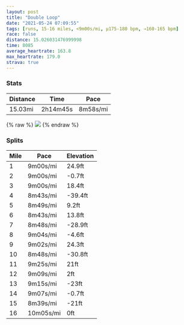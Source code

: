```yaml
---
layout: post
title: "Double Loop"
date: "2021-05-24 07:09:55"
tags: [runs, 15-16 miles, <9m00s/mi, μ175-180 bpm, →160-165 bpm]
race: false
distance: 15.026031476999998
time: 8085
average_heartrate: 163.8
max_heartrate: 179.0
strava: true
---
```


### Stats

| Distance | Time | Pace |
|----------|------|------|
|15.03mi|2h14m45s|8m58s/mi|

{% raw %}
<img src='https://maps.googleapis.com/maps/api/staticmap?maptype=roadmap&path=enc:wdwwFjfsbM`@JrBcBaAo@i@_AoBs@gBuAzA}DRgBfBcDcAa@Qm@w@q@MoAmBC{B_BOaBqCkAk@{@e@}BcBoBqDy@{AgAaB]_DaCmBe@_BoBSEs@H_Ao@iAwBm@KmBuBUNi@e@iB?}BwAsBcCkCeA]kAn@yBQaCVaHIqAzAeFRcBIaAgAcB}IcFaB_CSaB@oAjAsDIgBsAaDeDeB}BqEqAmAeCqAmAOuBx@cBJuD_DoBsEeD?yGuByBiAeEsFgFaCsCkCs@gCWeCVyFs@_ByE{D}V}OmAW}BP_Dg@eAXcAfAeCC{CkB{BwBwDmF}EHcFw@eBuBu@}Bk@i@e@CcAjAJ`BtA`Ds@|Bc@N}@QwD_E}Aw@oAOoA\eD|Fa@rFc@tBx@rBhAh@nACl@{@XmCz@aArCUlBo@fAHlCxCjAjFfDpBl@z@jAjFtA~BjCpBfEbBdBlBfAlChAbAjED|@b@j@~@vA`G`ClDpE`CrDW~Bu@|AFrBdAlC`DtAlCv@z@n@V`FGdAh@pA`BdCpE~DfEnDnGnAvAtBb@fJMpAfAx@|Dp@v@|ClBfEtAhDhBzDlGpCrC|CtBnAApAw@jDyHd@{CMoBq@{@iG}CeDkDi@qBAoAdAsCLiAy@uDc@s@eCqAcBcBi@mBiAsBqEwAw@D{AdAaCC_C}BwAkD{@mA_CB{FuAmFeD{CyDqGqDwAaBuAsGVmCC}As@aB{FyE_UaN{@UmH[oDlB{Ba@{DuCyFcHgHIoB]eB_A}@}Ak@uBYWkAR[n@Ex@Pz@pAnCChA_A`A}@MaDwCgEoBsB~@{BxDYrAq@jIPr@l@v@pCTx@{DnAeAlGaAbBh@x@z@lBxHlDtAXd@bA|EtA|CfCnBnDdAvB|At@lAh@xBj@j@`A^pEBtA`Cv@hEp@rBxBxBlBhAxAL|A?nH}@lCvArB~C|@dCf@d@p@XlH`@fAtAzCxF|CfCdAvAjAtC~B`DrBt@tHe@zA^l@f@j@lDj@dApCfBjKnEpAbBpAlC`D~D~AhAd@fA`ADd@zBGbAd@DVr@TzBEx@xCH`A~@jCD?`@j@TjBJl@`Av@Aj@~@pB\Jx@fA^~AnBl@P|BpBdBVn@hAP@pAnCnAhAtBjAtBl@nCIrBrCRbAtB`BtBz@f@z@nCtAh@bB`BlABd@y@tAQvAaAr@_ArDK|ANd@hCfBAhBl@qAb@j@[z@TjBo@zCHn@&key=AIzaSyC1MId7bFpkLXNAaYhBSTb8jLyiSqzbDtM&size=800x800&markers=color:yellow|label:S|40.75612,-73.99542&markers=color:green|label:F|40.75593999999997,-73.99667999999996'>
{% endraw %}

### Splits

| Mile | Pace | Elevation |
|------|------|-----------|
|1|9m00s/mi|24.9ft|
|2|9m00s/mi|-0.7ft|
|3|9m00s/mi|18.4ft|
|4|8m43s/mi|-39.4ft|
|5|8m49s/mi|9.2ft|
|6|8m43s/mi|13.8ft|
|7|8m48s/mi|-28.9ft|
|8|9m04s/mi|-4.6ft|
|9|9m02s/mi|24.3ft|
|10|8m48s/mi|-30.8ft|
|11|9m25s/mi|21ft|
|12|9m09s/mi|2ft|
|13|9m15s/mi|-23ft|
|14|9m07s/mi|-0.7ft|
|15|8m39s/mi|-21ft|
|16|10m05s/mi|0ft|

